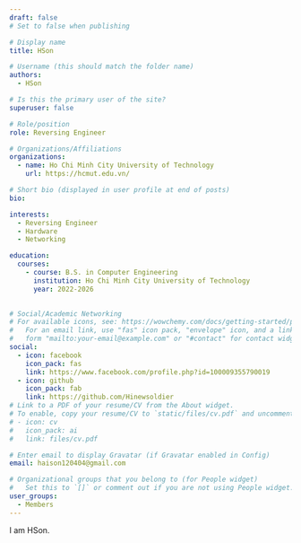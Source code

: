```yaml
---
draft: false 
# Set to false when publishing

# Display name
title: HSon

# Username (this should match the folder name)
authors:
  - HSon

# Is this the primary user of the site?
superuser: false

# Role/position
role: Reversing Engineer

# Organizations/Affiliations
organizations:
  - name: Ho Chi Minh City University of Technology
    url: https://hcmut.edu.vn/

# Short bio (displayed in user profile at end of posts)
bio: 

interests:
  - Reversing Engineer
  - Hardware
  - Networking

education:
  courses:
    - course: B.S. in Computer Engineering
      institution: Ho Chi Minh City University of Technology
      year: 2022-2026
    

# Social/Academic Networking
# For available icons, see: https://wowchemy.com/docs/getting-started/page-builder/#icons
#   For an email link, use "fas" icon pack, "envelope" icon, and a link in the
#   form "mailto:your-email@example.com" or "#contact" for contact widget.
social:
  - icon: facebook
    icon_pack: fas
    link: https://www.facebook.com/profile.php?id=100009355790019
  - icon: github
    icon_pack: fab
    link: https://github.com/Hinewsoldier
# Link to a PDF of your resume/CV from the About widget.
# To enable, copy your resume/CV to `static/files/cv.pdf` and uncomment the lines below.
# - icon: cv
#   icon_pack: ai
#   link: files/cv.pdf

# Enter email to display Gravatar (if Gravatar enabled in Config)
email: haison120404@gmail.com

# Organizational groups that you belong to (for People widget)
#   Set this to `[]` or comment out if you are not using People widget.
user_groups:
  - Members
---
```


I am HSon.
